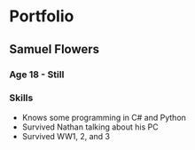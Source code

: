 # Portfolio
## Samuel Flowers
### Age 18 - Still

### Skills
- Knows some programming in C# and Python
- Survived Nathan talking about his PC 
- Survived WW1, 2, and 3 
